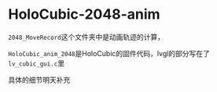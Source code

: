 # HoloCubic-2048-anim

`2048_MoveRecord`这个文件夹中是动画轨迹的计算，



`HoloCubic_anim_2048`是HoloCubic的固件代码，lvgl的部分写在了`lv_cubic_gui.c`里



具体的细节明天补充